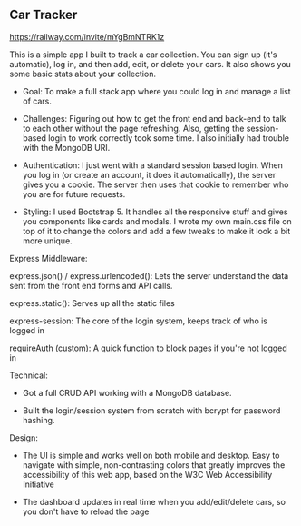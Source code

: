 ## Car Tracker
https://railway.com/invite/mYgBmNTRK1z

This is a simple app I built to track a car collection. You can sign up (it's automatic), log in, and then add, edit, 
or delete your cars. It also shows you some basic stats about your collection.

- Goal: To make a full stack app where you could log in and manage a list of cars.

- Challenges: Figuring out how to get the front end and back-end to talk to each other without the page refreshing. 
Also, getting the session-based login to work correctly took some time. I also initially had trouble with the MongoDB URI.

- Authentication: I just went with a standard session based login. When you log in (or create an account, it does 
it automatically), the server gives you a cookie. The server then uses that cookie to remember who you are for future requests.

- Styling: I used Bootstrap 5. It handles all the responsive stuff and gives you components like cards and modals.
I wrote my own main.css file on top of it to change the colors and add a few tweaks to make it look a bit more unique.

Express Middleware:

express.json() / express.urlencoded(): Lets the server understand the data sent from the front end forms and API calls.

express.static(): Serves up all the static files

express-session: The core of the login system, keeps track of who is logged in

requireAuth (custom): A quick function to block pages if you're not logged in

Technical:

- Got a full CRUD API working with a MongoDB database.

- Built the login/session system from scratch with bcrypt for password hashing.

Design:

- The UI is simple and works well on both mobile and desktop. Easy to navigate with simple, non-contrasting
colors that greatly improves the accessibility of this web app, based on the W3C Web Accessibility Initiative

- The dashboard updates in real time when you add/edit/delete cars, so you don't have to reload the page
